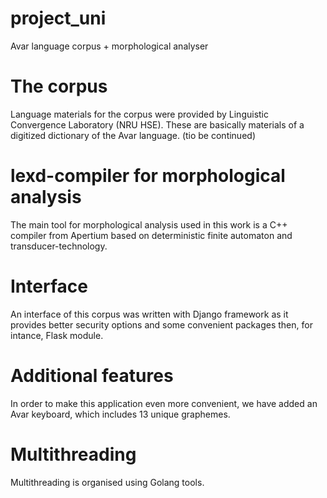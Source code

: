 # project_uni

Avar language corpus + morphological analyser

# The corpus

Language materials for the corpus were provided by Linguistic Convergence Laboratory (NRU HSE). These are basically materials of a digitized dictionary of the Avar language. (tio be continued)

# lexd-compiler for morphological analysis

The main tool for morphological analysis used in this work is a C++ compiler from Apertium based on deterministic finite automaton and transducer-technology.

# Interface

An interface of this corpus was written with Django framework as it provides better security options and some convenient packages then, for intance, Flask module.

# Additional features

In order to make this application even more convenient, we have added an Avar keyboard, which includes 13 unique graphemes.

# Multithreading

Multithreading is organised using Golang tools.
